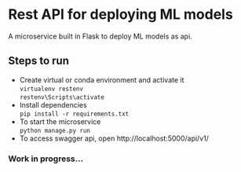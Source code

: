 # Rest API for deploying ML models

A microservice built in Flask to deploy ML models as api.

## Steps to run
* Create virtual or conda environment and activate it  
  `virtualenv restenv`  
  `restenv\Scripts\activate`  
* Install dependencies  
  `pip install -r requirements.txt`  
* To start the microservice  
  `python manage.py run`  
* To access swagger api, open http://localhost:5000/api/v1/


### Work in progress... 
